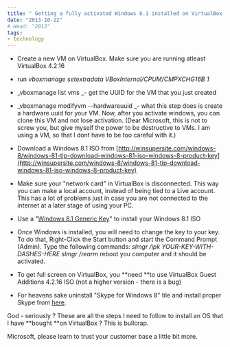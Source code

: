 ```yaml
---
title: " Getting a fully activated Windows 8.1 installed on VirtualBox - and the crap that Microsoft puts you through"
date: "2013-10-22"
# Head: "2013"
tags:
- technology
---
```


	
  * Create a new VM on VirtualBox. Make sure you are running atleast VirtualBox 4.2.16

	
  * run _vboxmanage setextradata <name of VM>  VBoxInternal/CPUM/CMPXCHG16B 1_

	
  * _vboxmanage list vms _- get the UUID for the VM that you just created

	
  * _vboxmanage modifyvm <UUID of VM> --hardwareuuid <some random UUID> _- what this step does is create a hardware uuid for your VM. Now, after you activate windows, you can clone this VM and not lose activation. (Dear Microsoft, this is not to screw you, but give myself the power to be destructive to VMs. I am using a VM, so that I dont have to be too careful with it.)

	
  * Download a Windows 8.1 ISO from [http://winsupersite.com/windows-8/windows-81-tip-download-windows-81-iso-windows-8-product-key](http://winsupersite.com/windows-8/windows-81-tip-download-windows-81-iso-windows-8-product-key)

	
  * Make sure your "network card" in VirtualBox is disconnected. This way you can make a local account, instead of being tied to a Live account. This has a lot of problems just in case you are not connected to the internet at a later stage of using your PC.

	
  * Use a "[Windows 8.1 Generic Key](http://winsupersite.com/windows-8/windows-81-tip-download-windows-81-iso-windows-8-product-key)" to install your Windows 8.1 ISO

	
  * Once Windows is installed, you will need to change the key to your key. To do that, Right-Click the Start button and start the Command Prompt (Admin).
Type the following commands:
_slmgr /ipk YOUR-KEY-WITH-DASHES-HERE_
_slmgr /rearm_
reboot you computer and it should be activated.

	
  * To get full screen on VirtualBox, you **need **to use VirtualBox Guest Additions 4.2.16 ISO (not a higher version - there is a bug)

	
  * For heavens sake uninstall "Skype for Windows 8" tile and install proper Skype from [here](http://www.skype.com/en/download-skype/skype-for-computer/).




God - seriously ? These are all the steps I need to follow to install an OS that I have **bought **on VirtualBox ? This is bullcrap.

Microsoft, please learn to trust your customer base a little bit more.